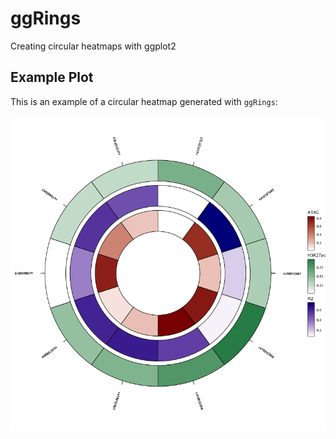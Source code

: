# ggRings
Creating circular heatmaps with ggplot2

## Example Plot

This is an example of a circular heatmap generated with `ggRings`:

![Example plot](data/example_plot.png)

